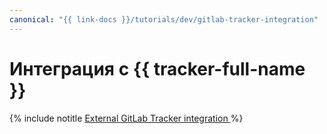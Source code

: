 ```yaml
---
canonical: "{{ link-docs }}/tutorials/dev/gitlab-tracker-integration"
---
```


# Интеграция с {{ tracker-full-name }}


{% include notitle [External GitLab Tracker integration ](../../_tutorials/dev/external-gitlab-tracker-integration.md) %}

